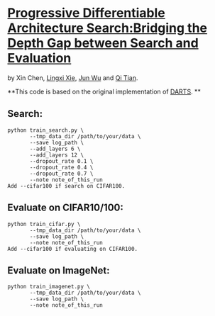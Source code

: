 # [Progressive Differentiable Architecture Search:Bridging the Depth Gap between Search and Evaluation](https://arxiv.org/abs/1904.12760)
by Xin Chen, [Lingxi Xie](http://lingxixie.com/Home.html), [Jun Wu](https://see.tongji.edu.cn/info/1153/6850.htm) and [Qi Tian](https://scholar.google.com/citations?user=61b6eYkAAAAJ&hl=zh-CN).

**This code is based on the original implementation of  [DARTS](https://github.com/quark0/darts). **

## Search:
```
python train_search.py \
       --tmp_data_dir /path/to/your/data \
       --save log_path \
       --add_layers 6 \
       --add_layers 12 \
       --dropout_rate 0.1 \
       --dropout_rate 0.4 \
       --dropout_rate 0.7 \
       --note note_of_this_run
Add --cifar100 if search on CIFAR100.
```
## Evaluate on CIFAR10/100:
```
python train_cifar.py \
       --tmp_data_dir /path/to/your/data \
       --save log_path \
       --note note_of_this_run
Add --cifar100 if evaluating on CIFAR100.
```
## Evaluate on ImageNet:
```
python train_imagenet.py \
       --tmp_data_dir /path/to/your/data \
       --save log_path \
       --note note_of_this_run
```
